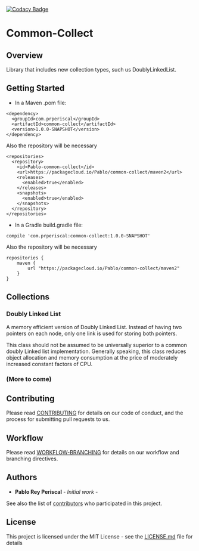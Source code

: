 [![Codacy Badge](https://api.codacy.com/project/badge/Grade/67f7afa8d1f449d9b85c3fce51b12a11)](https://www.codacy.com/app/prperiscal/common-collect?utm_source=github.com&amp;utm_medium=referral&amp;utm_content=prperiscal/common-collect&amp;utm_campaign=Badge_Grade)
# Common-Collect


## Overview
Library that includes new collection types, such us DoublyLinkedList.

## Getting Started
* In a Maven .pom file:
```
<dependency>
  <groupId>com.prperiscal</groupId>
  <artifactId>common-collect</artifactId>
  <version>1.0.0-SNAPSHOT</version>
</dependency>
```
Also the repository will be necessary
```
<repositories>
  <repository>
    <id>Pablo-common-collect</id>
    <url>https://packagecloud.io/Pablo/common-collect/maven2</url>
    <releases>  
      <enabled>true</enabled>
    </releases>
    <snapshots>
      <enabled>true</enabled>
    </snapshots>
  </repository>
</repositories>
```

* In a Gradle build.gradle file:
```
compile 'com.prperiscal:common-collect:1.0.0-SNAPSHOT'
```
Also the repository will be necessary
```
repositories {
    maven {
        url "https://packagecloud.io/Pablo/common-collect/maven2"
    }
}
```
## Collections

### Doubly Linked List

A memory efficient version of Doubly Linked List. Instead of having two pointers on each node, only one link is used for storing both pointers.

This class should not be assumed to be universally superior to a common doubly Linked list implementation. Generally speaking, this class reduces object allocation and memory consumption at the price of moderately increased constant factors of CPU.

### (More to come)

## Contributing

Please read [CONTRIBUTING](https://gist.github.com/prperiscal/900729941edc5d5ddaaf9e21e5055a62) for details on our code of conduct, and the process for submitting pull requests to us.

## Workflow

Please read [WORKFLOW-BRANCHING](https://gist.github.com/prperiscal/ce8b8b5a9e0f79378475243e2d227011) for details on our workflow and branching directives. 


## Authors

* **Pablo Rey Periscal** - *Initial work* -

See also the list of [contributors]() who participated in this project.

## License

This project is licensed under the MIT License - see the [LICENSE.md](LICENSE.md) file for details
